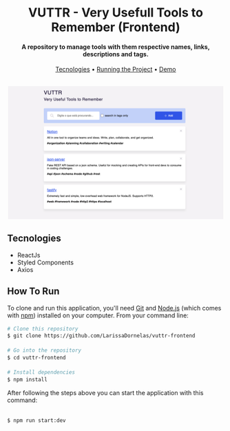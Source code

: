 <h1 align="center">
  VUTTR - Very Usefull Tools to Remember (Frontend)
  <br>
</h1>

<h4 align="center">A repository to manage tools with them respective names, links, descriptions and tags. </h4>

<p align="center">
  <a href="#tecnologies">Tecnologies</a> •
  <a href="#how-to-run">Running the Project</a> •
  <a href="https://vuttr-frontend-tawny.vercel.app/">Demo</a>
</p>

<div align="center">
  <br>
  <img src="./src/assets/docs/application.png" alt="Very Useful Tools to Remember" width="500"></a>
</div>

## Tecnologies

- ReactJs
- Styled Components
- Axios

## How To Run

To clone and run this application, you'll need [Git](https://git-scm.com) and [Node.js](https://nodejs.org/en/download/) (which comes with [npm](http://npmjs.com)) installed on your computer. From your command line:

```bash
# Clone this repository
$ git clone https://github.com/LarissaDornelas/vuttr-frontend

# Go into the repository
$ cd vuttr-frontend

# Install dependencies
$ npm install
```

After following the steps above you can start the application with this command:

```bash

$ npm run start:dev
```
